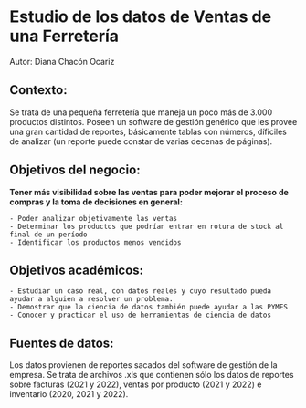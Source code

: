 # Estudio de los datos de Ventas de una Ferretería

Autor: Diana Chacón Ocariz

## Contexto:

Se trata de una pequeña ferretería que maneja un poco más de 3.000 productos distintos. Poseen un software de gestión genérico que les provee una gran cantidad de reportes, básicamente tablas con números, díficiles de analizar (un reporte puede constar de varias decenas de páginas).


## Objetivos del negocio:

**Tener más visibilidad sobre las ventas para poder mejorar el proceso de compras y la toma de decisiones en general:** 

    - Poder analizar objetivamente las ventas
    - Determinar los productos que podrían entrar en rotura de stock al final de un período
    - Identificar los productos menos vendidos
    

## Objetivos académicos:

    - Estudiar un caso real, con datos reales y cuyo resultado pueda ayudar a alguien a resolver un problema. 
    - Demostrar que la ciencia de datos también puede ayudar a las PYMES
    - Conocer y practicar el uso de herramientas de ciencia de datos
    
## Fuentes de datos:

Los datos provienen de reportes sacados del software de gestión de la empresa. Se trata de archivos .xls que contienen sólo los datos de reportes sobre facturas (2021 y 2022), ventas por producto (2021 y 2022) e inventario (2020, 2021 y 2022).
    